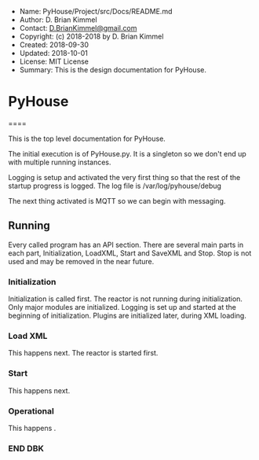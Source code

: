 * Name:      PyHouse/Project/src/Docs/README.md
* Author:    D. Brian Kimmel
* Contact:   D.BrianKimmel@gmail.com
* Copyright: (c) 2018-2018 by D. Brian Kimmel
* Created:   2018-09-30
* Updated:   2018-10-01
* License:   MIT License
* Summary:   This is the design documentation for PyHouse.

# PyHouse
====

This is the top level documentation for PyHouse.

The initial execution is of PyHouse.py.
It is a singleton so we don't end up with multiple running instances.

Logging is setup and activated the very first thing so that the rest of the startup progress is logged.
The log file is /var/log/pyhouse/debug

The next thing activated is MQTT so we can begin with messaging.


## Running

Every called program has an API section.
There are several main parts in each part, Initialization, LoadXML, Start and SaveXML and Stop.
Stop is not used and may be removed in the near future.

### Initialization
Initialization is called first.
The reactor is not running during initialization.
Only major modules are initialized.
Logging is set up and started at the beginning of initialization.
Plugins are initialized later, during XML loading.

### Load XML

This happens next.
The reactor is started  first.


### Start

This happens next.


### Operational

This happens .

### END DBK
